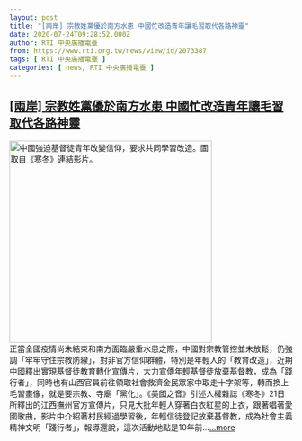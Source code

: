 ```yaml
---
layout: post
title: "[兩岸] 宗教姓黨優於南方水患 中國忙改造青年讓毛習取代各路神靈"
date: 2020-07-24T09:28:52.000Z
author: RTI 中央廣播電臺
from: https://www.rti.org.tw/news/view/id/2073387
tags: [ RTI 中央廣播電臺 ]
categories: [ news, RTI 中央廣播電臺 ]
---
```

<!--1595582932000-->
[[兩岸] 宗教姓黨優於南方水患 中國忙改造青年讓毛習取代各路神靈](https://www.rti.org.tw/news/view/id/2073387)
------

<div>
<img src="https://static.rti.org.tw/assets/thumbnails/2020/07/24/c9ebfa827c09c9a4d5b6a11b14bdd303.png" width="360" alt="中國強迫基督徒青年改變信仰，要求共同學習改造。圖取自《寒冬》連結影片。" title="中國強迫基督徒青年改變信仰，要求共同學習改造。圖取自《寒冬》連結影片。"><br>正當全國疫情尚未結束和南方面臨嚴重水患之際，中國對宗教管控並未放鬆，仍強調「牢牢守住宗教防線」，對非官方信仰群體，特別是年輕人的「教育改造」，近期中國釋出實現基督徒教育轉化宣傳片，大力宣傳年輕基督徒放棄基督教，成為「踐行者」，同時也有山西官員前往領取社會救濟金民眾家中取走十字架等，轉而換上毛習畫像，就是要宗教、寺廟「黨化」。《美國之音》引述人權雜誌《寒冬》21日所釋出的江西撫州官方宣傳片，只見大批年輕人穿著白衣紅星的上衣，跟著唱著愛國歌曲，影片中介紹著村民經過學習後，年輕信徒登記放棄基督教，成為社會主義精神文明「踐行者」，報導還說，這次活動地點是10年前...<a target="_blank" href="https://www.rti.org.tw/news/view/id/2073387">...more</a>
</div>
